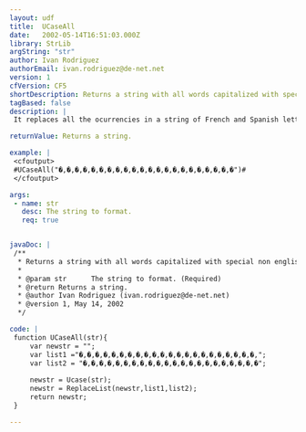 ```yaml
---
layout: udf
title:  UCaseAll
date:   2002-05-14T16:51:03.000Z
library: StrLib
argString: "str"
author: Ivan Rodriguez
authorEmail: ivan.rodriguez@de-net.net
version: 1
cfVersion: CF5
shortDescription: Returns a string with all words capitalized with special non english characters.
tagBased: false
description: |
 It replaces all the ocurrencies in a string of French and Spanish letters and accents, with its equivalents capitalized.

returnValue: Returns a string.

example: |
 <cfoutput>
 #UCaseAll("�,�,�,�,�,�,�,�,�,�,�,�,�,�,�,�,�,�,�,�,�,�")#
 </cfoutput>

args:
 - name: str
   desc: The string to format.
   req: true


javaDoc: |
 /**
  * Returns a string with all words capitalized with special non english characters.
  * 
  * @param str      The string to format. (Required)
  * @return Returns a string. 
  * @author Ivan Rodriguez (ivan.rodriguez@de-net.net) 
  * @version 1, May 14, 2002 
  */

code: |
 function UCaseAll(str){
     var newstr = "";
     var list1 ="�,�,�,�,�,�,�,�,�,�,�,�,�,�,�,�,�,�,�,�,�,�,";
     var list2 = "�,�,�,�,�,�,�,�,�,�,�,�,�,�,�,�,�,�,�,�,�,�";
 
     newstr = Ucase(str);
     newstr = ReplaceList(newstr,list1,list2);
     return newstr;
 }

---
```



